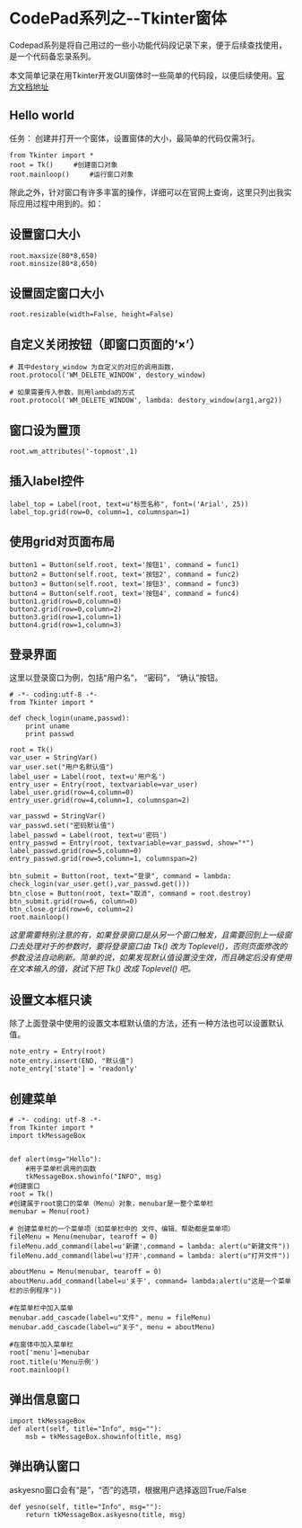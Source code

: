 CodePad系列之--Tkinter窗体
===

Codepad系列是将自己用过的一些小功能代码段记录下来，便于后续查找使用，是一个代码备忘录系列。

本文简单记录在用Tkinter开发GUI窗体时一些简单的代码段，以便后续使用。[官方文档地址](https://docs.python.org/2/library/tkinter.html)
<!--more-->
Hello world
---
任务： 创建并打开一个窗体，设置窗体的大小，最简单的代码仅需3行。

    from Tkinter import *
    root = Tk()		#创建窗口对象
    root.mainloop()		#运行窗口对象

除此之外，针对窗口有许多丰富的操作，详细可以在官网上查询，这里只列出我实际应用过程中用到的。如：

设置窗口大小
---
    root.maxsize(80*8,650)
    root.minsize(80*8,650)

设置固定窗口大小
---

	root.resizable(width=False, height=False)

自定义关闭按钮（即窗口页面的‘×’）
---
	
	# 其中destory_window 为自定义的对应的调用函数，
	root.protocol('WM_DELETE_WINDOW', destory_window) 

	# 如果需要传入参数，则用lambda的方式
	root.protocol('WM_DELETE_WINDOW', lambda: destory_window(arg1,arg2)) 

窗口设为置顶
---

	root.wm_attributes('-topmost',1)

插入label控件
---

	label_top = Label(root, text=u"标签名称", font=('Arial', 25))
	label_top.grid(row=0, column=1, columnspan=1)

使用grid对页面布局
---

	button1 = Button(self.root, text='按钮1', command = func1)
    button2 = Button(self.root, text='按钮2', command = func2)
    button3 = Button(self.root, text='按钮3', command = func3)
    button4 = Button(self.root, text='按钮4', command = func4)
    button1.grid(row=0,column=0)
    button2.grid(row=0,column=2)
    button3.grid(row=1,column=1)
    button4.grid(row=1,column=3)

登录界面
---
  这里以登录窗口为例，包括“用户名”， “密码”， “确认”按钮。
	
	# -*- coding:utf-8 -*-
	from Tkinter import *
	
	def check_login(uname,passwd):
	    print uname
	    print passwd
	    
	root = Tk()
	var_user = StringVar() 
	var_user.set("用户名默认值")
	label_user = Label(root, text=u'用户名')
	entry_user = Entry(root, textvariable=var_user)
	label_user.grid(row=4,column=0)
	entry_user.grid(row=4,column=1, columnspan=2)
	
	var_passwd = StringVar()
	var_passwd.set("密码默认值")
	label_passwd = Label(root, text=u'密码')
	entry_passwd = Entry(root, textvariable=var_passwd, show="*")
	label_passwd.grid(row=5,column=0)
	entry_passwd.grid(row=5,column=1, columnspan=2)
	
	btn_submit = Button(root, text="登录", command = lambda: check_login(var_user.get(),var_passwd.get()))
	btn_close = Button(root, text="取消", command = root.destroy)
	btn_submit.grid(row=6, column=0)
	btn_close.grid(row=6, column=2)
	root.mainloop()

*这里需要特别注意的有，如果登录窗口是从另一个窗口触发，且需要回到上一级窗口去处理对于的参数时，要将登录窗口由 Tk() 改为 Toplevel()，否则页面修改的参数没法自动刷新。简单的说，如果发现默认值设置没生效，而且确定后没有使用在文本输入的值，就试下把 Tk() 改成 Toplevel() 吧。*

设置文本框只读
---
  除了上面登录中使用的设置文本框默认值的方法，还有一种方法也可以设置默认值。

	note_entry = Entry(root)
	note_entry.insert(END, "默认值")
	note_entry['state'] = 'readonly'

创建菜单
---

    # -*- coding: utf-8 -*-
    from Tkinter import *
    import tkMessageBox

        
    def alert(msg="Hello"):
        #用于菜单栏调用的函数
        tkMessageBox.showinfo("INFO", msg)
    #创建窗口
    root = Tk() 
    #创建属于root窗口的菜单（Menu）对象，menubar是一整个菜单栏
    menubar = Menu(root) 

    # 创建菜单栏的一个菜单项（如菜单栏中的 文件、编辑、帮助都是菜单项）
    fileMenu = Menu(menubar, tearoff = 0)
    fileMenu.add_command(label=u'新建',command = lambda: alert(u"新建文件"))
    fileMenu.add_command(label=u'打开',command = lambda: alert(u"打开文件"))

    aboutMenu = Menu(menubar, tearoff = 0)
    aboutMenu.add_command(label=u'关于', command= lambda:alert(u"这是一个菜单栏的示例程序"))

    #在菜单栏中加入菜单
    menubar.add_cascade(label=u"文件", menu = fileMenu)
    menubar.add_cascade(label=u"关于", menu = aboutMenu)

    #在窗体中加入菜单栏
    root['menu']=menubar
    root.title(u'Menu示例')
    root.mainloop()

弹出信息窗口
---

    import tkMessageBox
    def alert(self, title="Info", msg=""):
        msb = tkMessageBox.showinfo(title, msg)

弹出确认窗口
---
  askyesno窗口会有“是”，“否”的选项，根据用户选择返回True/False

    def yesno(self, title="Info", msg=""):
        return tkMessageBox.askyesno(title, msg) 